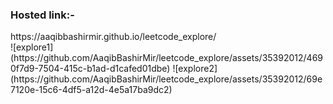 <h3>Hosted link:-</h3>https://aaqibbashirmir.github.io/leetcode_explore/<br>
![explore1](https://github.com/AaqibBashirMir/leetcode_explore/assets/35392012/4690f7d9-7504-415c-b1ad-d1cafed01dbe)
![explore2](https://github.com/AaqibBashirMir/leetcode_explore/assets/35392012/69e7120e-15c6-4df5-a12d-4e5a17ba9dc2)

